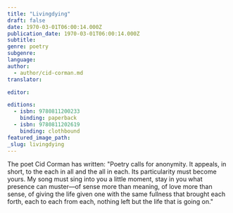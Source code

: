 ```yaml
---
title: "Livingdying"
draft: false
date: 1970-03-01T06:00:14.000Z
publication_date: 1970-03-01T06:00:14.000Z
subtitle:
genre: poetry
subgenre:
language:
author:
  - author/cid-corman.md
translator:

editor:

editions:
  - isbn: 9780811200233
    binding: paperback
  - isbn: 9780811202619
    binding: clothbound
featured_image_path:
_slug: livingdying
---
```


The poet Cid Corman has written: "Poetry calls for anonymity. It appeals, in short, to the each in all and the all in each. Its particularity must become yours. My song must sing into you a little moment, stay in you what presence can muster––of sense more than meaning, of love more than sense, of giving the life given one with the same fullness that brought each forth, each to each from each, nothing left but the life that is going on."

